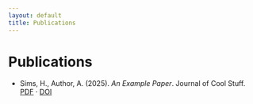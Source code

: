 ```yaml
---
layout: default
title: Publications
---
```


# Publications

- Sims, H., Author, A. (2025). *An Example Paper*. Journal of Cool Stuff. [PDF](#) · [DOI](#)
